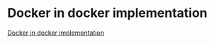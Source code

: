 # Docker in docker implementation
[Docker in docker implementation](https://aiwithcloud.com/2022/09/19/docker_in_docker_implementation/)